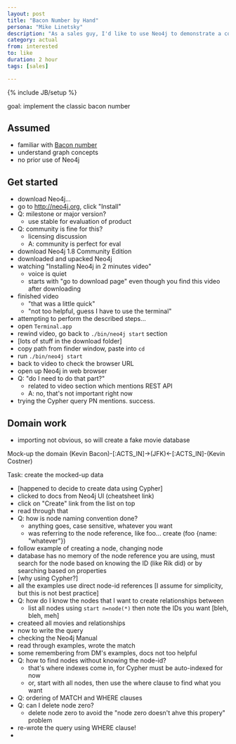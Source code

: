 ```yaml
---
layout: post
title: "Bacon Number by Hand"
persona: "Mike Linetsky"
description: "As a sales guy, I'd like to use Neo4j to demonstrate a common pop-culture example of a graph problem"
category: actual
from: interested
to: like
duration: 2 hour
tags: [sales]

---
```

{% include JB/setup %}

goal: implement the classic bacon number

## Assumed

- familiar with [Bacon number](http://en.wikipedia.org/wiki/Six_Degrees_of_Kevin_Bacon)
- understand graph concepts
- no prior use of Neo4j
 
## Get started

- download Neo4j...
- go to http://neo4j.org, click "Install" 
- Q: milestone or major version?
  - use stable for evaluation of product
- Q: community is fine for this?
  - licensing discussion
  - A: community is perfect for eval
- download Neo4j 1.8 Community Edition
- downloaded and upacked Neo4j
- watching "Installing Neo4j in 2 minutes video"
  - voice is quiet
  - starts with "go to download page" even though you find this video after downloading
- finished video
  - "that was a little quick"
  - "not too helpful, guess I have to use the terminal"
- attempting to perform the described steps...
- open `Terminal.app`
- rewind video, go back to `./bin/neo4j start` section
- [lots of stuff in the download folder]
- copy path from finder window, paste into `cd `
- run `./bin/neo4j start`
- back to video to check the browser URL
- open up Neo4j in web browser
- Q: "do I need to do that part?"
  - related to video section which mentions REST API
  - A: no, that's not important right now
- trying the Cypher query PN mentions. success.


## Domain work

- importing not obvious, so will create a fake movie database

Mock-up the domain
(Kevin Bacon)-[:ACTS_IN]->(JFK)<-[:ACTS_IN]-(Kevin Costner)

Task: create the mocked-up data
- [happened to decide to create data using Cypher]
- clicked to docs from Neo4j UI (cheatsheet link)
- click on "Create" link from the list on top
- read through that
- Q: how is node naming convention done?
  - anything goes, case sensitive, whatever you want
  - was referring to the node reference, like foo... create (foo {name: "whatever"})
- follow example of creating a node, changing node
- database has no memory of the node reference you are using, must search for the node based on knowing the ID (like Rik did) or by searching based on properties
- [why using Cypher?]
- all the examples use direct node-id references [I assume for simplicity, but this is not best practice]
- Q: how do I know the nodes that I want to create relationships between
  - list all nodes using `start n=node(*)` then note the IDs you want [bleh, bleh, meh]
- createed all movies and relationships
- now to write the query
- checking the Neo4j Manual
- read through examples, wrote the match
- some remembering from DM's examples, docs not too helpful
- Q: how to find nodes without knowing the node-id?
  - that's where indexes come in, for Cypher must be auto-indexed for now
  - or, start with all nodes, then use the where clause to find what you want
- Q: ordering of MATCH and WHERE clauses
- Q: can I delete node zero?
  - delete node zero to avoid the "node zero doesn't ahve this propery" problem
- re-wrote the query using WHERE clause!
- 